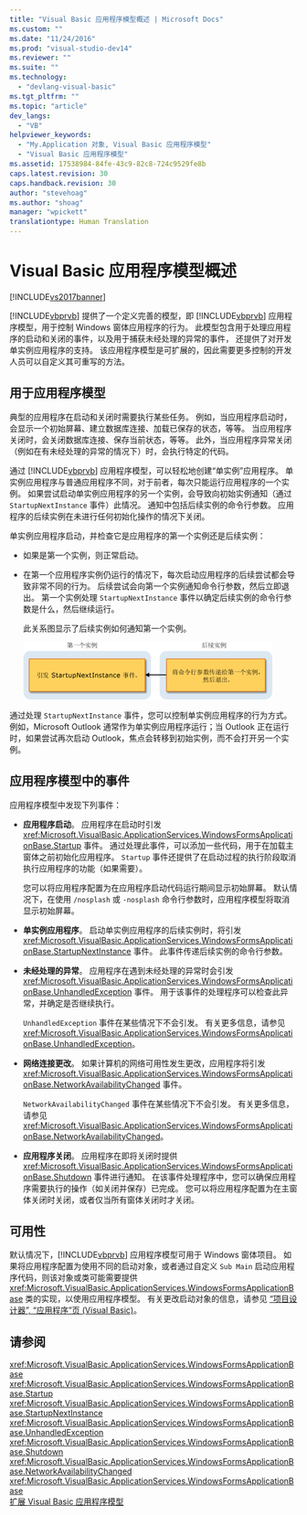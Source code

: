 ```yaml
---
title: "Visual Basic 应用程序模型概述 | Microsoft Docs"
ms.custom: ""
ms.date: "11/24/2016"
ms.prod: "visual-studio-dev14"
ms.reviewer: ""
ms.suite: ""
ms.technology: 
  - "devlang-visual-basic"
ms.tgt_pltfrm: ""
ms.topic: "article"
dev_langs: 
  - "VB"
helpviewer_keywords: 
  - "My.Application 对象, Visual Basic 应用程序模型"
  - "Visual Basic 应用程序模型"
ms.assetid: 17538984-84fe-43c9-82c8-724c9529fe8b
caps.latest.revision: 30
caps.handback.revision: 30
author: "stevehoag"
ms.author: "shoag"
manager: "wpickett"
translationtype: Human Translation
---
```

# Visual Basic 应用程序模型概述
[!INCLUDE[vs2017banner](../../../csharp/includes/vs2017banner.md)]

[!INCLUDE[vbprvb](../../../csharp/programming-guide/concepts/linq/includes/vbprvb_md.md)] 提供了一个定义完善的模型，即 [!INCLUDE[vbprvb](../../../csharp/programming-guide/concepts/linq/includes/vbprvb_md.md)] 应用程序模型，用于控制 Windows 窗体应用程序的行为。  此模型包含用于处理应用程序的启动和关闭的事件，以及用于捕获未经处理的异常的事件，  还提供了对开发单实例应用程序的支持。  该应用程序模型是可扩展的，因此需要更多控制的开发人员可以自定义其可重写的方法。  
  
## 用于应用程序模型  
 典型的应用程序在启动和关闭时需要执行某些任务。  例如，当应用程序启动时，会显示一个初始屏幕、建立数据库连接、加载已保存的状态，等等。  当应用程序关闭时，会关闭数据库连接、保存当前状态，等等。  此外，当应用程序异常关闭（例如在有未经处理的异常的情况下）时，会执行特定的代码。  
  
 通过 [!INCLUDE[vbprvb](../../../csharp/programming-guide/concepts/linq/includes/vbprvb_md.md)] 应用程序模型，可以轻松地创建“单实例”应用程序。  单实例应用程序与普通应用程序不同，对于前者，每次只能运行应用程序的一个实例。  如果尝试启动单实例应用程序的另一个实例，会导致向初始实例通知（通过 `StartupNextInstance` 事件）此情况。  通知中包括后续实例的命令行参数。  应用程序的后续实例在未进行任何初始化操作的情况下关闭。  
  
 单实例应用程序启动，并检查它是应用程序的第一个实例还是后续实例：  
  
-   如果是第一个实例，则正常启动。  
  
-   在第一个应用程序实例仍运行的情况下，每次启动应用程序的后续尝试都会导致非常不同的行为。  后续尝试会向第一个实例通知命令行参数，然后立即退出。  第一个实例处理 `StartupNextInstance` 事件以确定后续实例的命令行参数是什么，然后继续运行。  
  
     此关系图显示了后续实例如何通知第一个实例。  
  
     ![单实例应用程序图像](../../../visual-basic/developing-apps/development-with-my/media/singleinstance.gif "SingleInstance")  
  
 通过处理 `StartupNextInstance` 事件，您可以控制单实例应用程序的行为方式。  例如，Microsoft Outlook 通常作为单实例应用程序运行；当 Outlook 正在运行时，如果尝试再次启动 Outlook，焦点会转移到初始实例，而不会打开另一个实例。  
  
## 应用程序模型中的事件  
 应用程序模型中发现下列事件：  
  
-   **应用程序启动**。  应用程序在启动时引发 <xref:Microsoft.VisualBasic.ApplicationServices.WindowsFormsApplicationBase.Startup> 事件。  通过处理此事件，可以添加一些代码，用于在加载主窗体之前初始化应用程序。  `Startup` 事件还提供了在启动过程的执行阶段取消执行应用程序的功能（如果需要）。  
  
     您可以将应用程序配置为在应用程序启动代码运行期间显示初始屏幕。  默认情况下，在使用 `/nosplash` 或 `-nosplash` 命令行参数时，应用程序模型将取消显示初始屏幕。  
  
-   **单实例应用程序**。  启动单实例应用程序的后续实例时，将引发 <xref:Microsoft.VisualBasic.ApplicationServices.WindowsFormsApplicationBase.StartupNextInstance> 事件。  此事件传递后续实例的命令行参数。  
  
-   **未经处理的异常**。  应用程序在遇到未经处理的异常时会引发 <xref:Microsoft.VisualBasic.ApplicationServices.WindowsFormsApplicationBase.UnhandledException> 事件。  用于该事件的处理程序可以检查此异常，并确定是否继续执行。  
  
     `UnhandledException` 事件在某些情况下不会引发。  有关更多信息，请参见<xref:Microsoft.VisualBasic.ApplicationServices.WindowsFormsApplicationBase.UnhandledException>。  
  
-   **网络连接更改**。  如果计算机的网络可用性发生更改，应用程序将引发 <xref:Microsoft.VisualBasic.ApplicationServices.WindowsFormsApplicationBase.NetworkAvailabilityChanged> 事件。  
  
     `NetworkAvailabilityChanged` 事件在某些情况下不会引发。  有关更多信息，请参见<xref:Microsoft.VisualBasic.ApplicationServices.WindowsFormsApplicationBase.NetworkAvailabilityChanged>。  
  
-   **应用程序关闭**。  应用程序在即将关闭时提供 <xref:Microsoft.VisualBasic.ApplicationServices.WindowsFormsApplicationBase.Shutdown> 事件进行通知。  在该事件处理程序中，您可以确保应用程序需要执行的操作（如关闭并保存）已完成。  您可以将应用程序配置为在主窗体关闭时关闭，或者仅当所有窗体关闭时才关闭。  
  
## 可用性  
 默认情况下，[!INCLUDE[vbprvb](../../../csharp/programming-guide/concepts/linq/includes/vbprvb_md.md)] 应用程序模型可用于 Windows 窗体项目。  如果将应用程序配置为使用不同的启动对象，或者通过自定义 `Sub Main` 启动应用程序代码，则该对象或类可能需要提供 <xref:Microsoft.VisualBasic.ApplicationServices.WindowsFormsApplicationBase> 类的实现，以使用应用程序模型。  有关更改启动对象的信息，请参见 [“项目设计器”, “应用程序”页 \(Visual Basic\)](/visual-studio/ide/reference/application-page-project-designer-visual-basic)。  
  
## 请参阅  
 <xref:Microsoft.VisualBasic.ApplicationServices.WindowsFormsApplicationBase>   
 <xref:Microsoft.VisualBasic.ApplicationServices.WindowsFormsApplicationBase.Startup>   
 <xref:Microsoft.VisualBasic.ApplicationServices.WindowsFormsApplicationBase.StartupNextInstance>   
 <xref:Microsoft.VisualBasic.ApplicationServices.WindowsFormsApplicationBase.UnhandledException>   
 <xref:Microsoft.VisualBasic.ApplicationServices.WindowsFormsApplicationBase.Shutdown>   
 <xref:Microsoft.VisualBasic.ApplicationServices.WindowsFormsApplicationBase.NetworkAvailabilityChanged>   
 <xref:Microsoft.VisualBasic.ApplicationServices.WindowsFormsApplicationBase>   
 [扩展 Visual Basic 应用程序模型](../../../visual-basic/developing-apps/customizing-extending-my/extending-the-visual-basic-application-model.md)